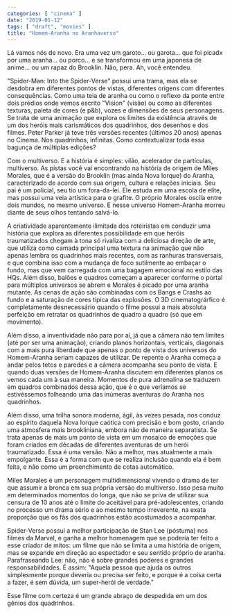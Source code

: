 ```yaml
---
categories: [ "cinema" ]
date: "2019-01-12"
tags: [ "draft", "movies" ]
title: "Homem-Aranha no Aranhaverso"
---
```

Lá vamos nós de novo. Era uma vez um garoto... ou garota... que foi
picadx por uma aranha... ou porco... e se transformou em uma japonesa
de anime... ou um rapaz do Brooklin. Não, pera. Ah, você entendeu.

"Spider-Man: Into the Spider-Verse" possui uma trama, mas ela se desdobra
em diferentes pontos de vistas, diferentes origens com diferentes
consequências. Como uma teia de aranha ou como o reflexo da ponte
entre dois prédios onde vemos escrito "Vision" (visão) ou como as
diferentes texturas, paleta de cores (e p&b), vozes e dimensões de
seus personagens. Se trata de uma animação que explora os limites da
existência através de um dos heróis mais carismáticos dos quadrinhos,
dos desenhos e dos filmes. Peter Parker já teve três versões recentes
(últimos 20 anos) apenas no Cinema. Nos quadrinhos, infinitas. Como
contextualizar toda essa bagunça de múltiplas edições?

Com o multiverso. E a história é simples: vilão, acelerador de
partículas, multiverso. As pistas você vai encontrando na história
de origem de Miles Morales, que é a versão do Brooklin (mas ainda
Nova Iorque) do Aranha, caracterizado de acordo com sua origem,
cultura e relações iniciais. Seu pai é um policial, seu tio um
fora-da-lei. Ele estuda em uma escola de elite, mas possui uma veia
artística para o grafite. O próprio Morales oscila entre dois mundos,
no mesmo universo. E nesse universo Homem-Aranha morreu diante de seus
olhos tentando salvá-lo.

A criatividade aparentemente ilimitada dos roteiristas em conduzir
uma história que explora as diferentes possibilidade em que heróis
traumatizados chegam à tona só rivaliza com a deliciosa direção
de arte, que utiliza como camada principal uma textura na animação
que não apenas lembra os quadrinhos mais recentes, com as ranhuras
transversais, e que combina isso com a mudança de foco sutilmente
ao embaçar o fundo, mas que vem carregada com uma bagagem emocional
no estilo das HQs. Além disso, balões e quadros começam a aparecer
conforme o portal para múltiplos universos se abrem e Morales é picado
por uma aranha mutante. As cenas de ação são combinadas com os Bangs
e Crashs ao fundo e a saturação de cores típica das explosões. O 3D
cinematográrfico é completamente desnecessário quando o filme possui
a mais absoluta perfeição em retratar os quadrinhos de quadro a quadro
(só que em movimento).

Além disso, a inventividade não para por aí, já que a câmera não
tem limites (até por ser uma animação), criando planos horizontais,
verticais, diagonais com a mais pura liberdade que apenas o ponto de
vista dos universos do Homem-Aranha seriam capazes de utilizar. De
repente o Aranha começa a andar pelos tetos e paredes e a câmera
acompanha seu ponto de vista. E quando duas versões de Homem-Aranha
discutem em diferentes planos os vemos cada um à sua maneira. Momentos
de pura adrenalina se traduzem em quadros combinados dessa ação,
que é o que veríamos se estivéssemos folheando uma das inúmeras
aventuras do Aranha nos quadrinhos.

Além disso, uma trilha sonora moderna, ágil, às vezes pesada, nos
conduz ao espírito daquela Nova Iorque caótica com precisão e bom
gosto, criando uma atmosfera mais brookliniana, embora não de maneira
separatista. Se trata apenas de mais um ponto de vista em um mosaico de
emoções que foram criados em décadas de diferentes aventuras de um
herói traumatizado. Essa é uma versão. Não a melhor, mas atualmente
a mais empolgante. Essa é a forma com que se realiza inclusão quando
ela é bem feita, e não como um preenchimento de cotas automático.

Miles Morales é um personagem multidimensional vivendo o drama de ter
que assumir a bronca em sua própria versão do multiverso. Isso pesa
muito em determinados momentos do longa, que não se priva de utilizar
sua censura de 10 anos até o limite do aceitável para pré-adolescentes,
criando no processo um drama sério e ao mesmo tempo irreverente, na exata
proporção que os fãs dos quadrinhos estão acostumados a acompanhar.

Spider-Verse possui a melhor participação de Stan Lee (póstuma) nos
filmes da Marvel, e ganha a melhor homenagem que se poderia ter feito
a esse criador de mitos: um filme que não se limita a uma história de
origem, mas se expande em direção ao espectador e seu sentido próprio
de aranha. Parafraseando Lee: não, não é sobre grandes poderes e
grandes responsabilidades. É assim: "Aquela pessoa que ajuda os outros
simplesmente porque deveria ou precisa ser feito, e porque é a coisa
certa a fazer, é sem dúvida, um super-herói de verdade."

Esse filme com certeza é um grande abraço de despedida em um dos
gênios dos quadrinhos.
